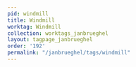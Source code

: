 ```yaml
---
pid: windmill
title: Windmill
worktag: Windmill
collection: worktags_janbrueghel
layout: tagpage_janbrueghel
order: '192'
permalink: "/janbrueghel/tags/windmill"
---
```

